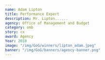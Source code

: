 ```yaml
---
name: Adam Lipton
title: Performance Expert
description: Mr. Lipton......
agency: Office of Management and Budget
category: omb
story: cx
award: Agency
Year: 2018
image: "/img/GoG/winners/lipton_adam.jpeg"
banner: "/img/GoG/banners/agency-banner.png"
---
```


